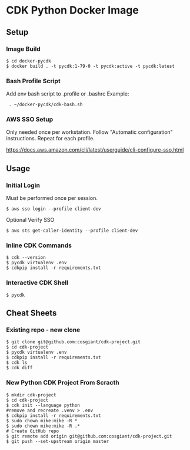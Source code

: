 # CDK Python Docker Image

## Setup

### Image Build

```
$ cd docker-pycdk
$ docker build . -t pycdk:1-79-0 -t pycdk:active -t pycdk:latest
```

### Bash Profile Script

Add env bash script to .profile or .bashrc Example:

``` . ~/docker-pycdk/cdk-bash.sh```

### AWS SSO Setup

Only needed once per workstation. Follow "Automatic configuration" instructions.  Repeat for each profile.

https://docs.aws.amazon.com/cli/latest/userguide/cli-configure-sso.html

## Usage

### Initial Login

Must be performed once per session.

```$ aws sso login --profile client-dev```

Optional Verify SSO

```$ aws sts get-caller-identity --profile client-dev```

###  Inline CDK Commands

```
$ cdk --version
$ pycdk virtualenv .env
$ cdkpip install -r requirements.txt
```

### Interactive CDK Shell

```$ pycdk```

## Cheat Sheets

### Existing repo - new clone

```
$ git clone git@github.com:cosgiant/cdk-project.git
$ cd cdk-project
$ pycdk virtualenv .env
$ cdkpip install -r requirements.txt
$ cdk ls
$ cdk diff
```


### New Python CDK Project From Scracth

```
$ mkdir cdk-project
$ cd cdk-project
$ cdk init --language python
#remove and recreate .venv > .env
$ cdkpip install -r requirements.txt
$ sudo chown mike:mike -R *
$ sudo chown mike:mike -R .*
# Create GitHub repo
$ git remote add origin git@github.com:cosgiant/cdk-project.git
$ git push --set-upstream origin master
```